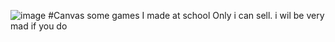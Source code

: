 ![image](https://github.com/grillandlangurlabs/FreeFlowCanvas/assets/161650410/4426e5bd-6f64-4891-964f-7260adfcbbd4)
#Canvas
some games I made at school
Only i can sell.
i wil be very mad if you do

